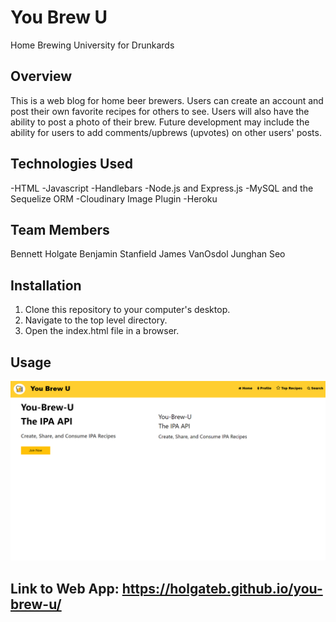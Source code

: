 # You Brew U
Home Brewing University for Drunkards

## Overview
This is a web blog for home beer brewers. Users can create an account and post their own favorite recipes for others to see. Users will also have the ability to post a photo of their brew. Future development may include the ability for users to add comments/upbrews (upvotes) on other users' posts. 

## Technologies Used
-HTML
-Javascript
-Handlebars
-Node.js and Express.js
-MySQL and the Sequelize ORM
-Cloudinary Image Plugin
-Heroku

## Team Members
Bennett Holgate
Benjamin Stanfield
James VanOsdol
Junghan Seo

## Installation

1. Clone this repository to your computer's desktop.
2. Navigate to the top level directory.
3. Open the index.html file in a browser.

## Usage

![Screenshot of Website](./public/js/images/screenshot.png)

## Link to Web App:  https://holgateb.github.io/you-brew-u/